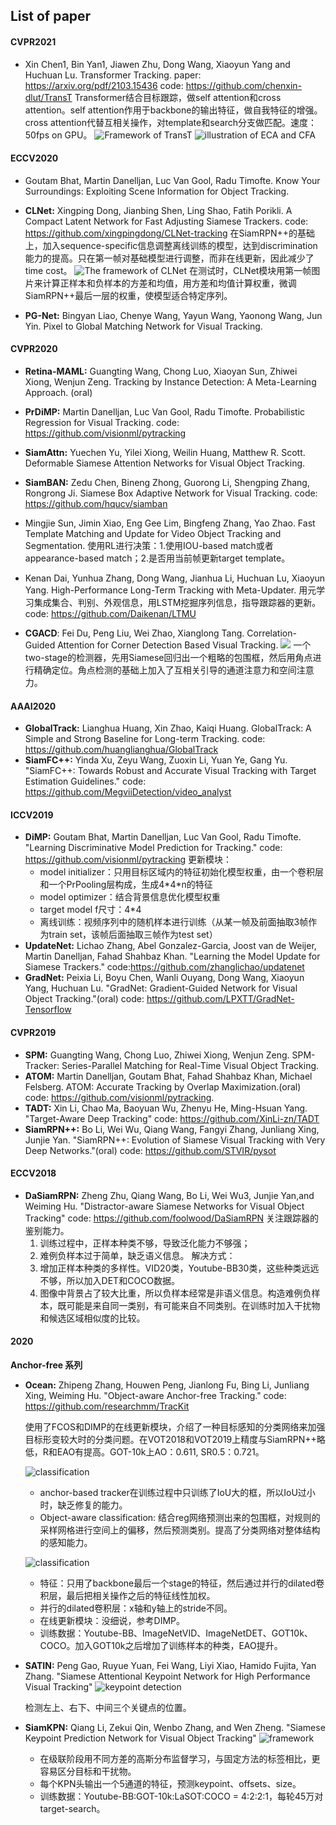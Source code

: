 ## List of paper

#### CVPR2021
- Xin Chen1, Bin Yan1, Jiawen Zhu, Dong Wang, Xiaoyun Yang and Huchuan Lu. Transformer Tracking. 
paper: https://arxiv.org/pdf/2103.15436
code: https://github.com/chenxin-dlut/TransT
Transformer结合目标跟踪，做self attention和cross attention。self attention作用于backbone的输出特征，做自我特征的增强。cross attention代替互相关操作，对template和search分支做匹配。速度：50fps on GPU。
![Framework of TransT](paper_note/assert/TransT_1.png)
![illustration of ECA and CFA](paper_note/assert/TransT_2.png)


#### ECCV2020
- Goutam Bhat, Martin Danelljan, Luc Van Gool, Radu Timofte. Know Your Surroundings: Exploiting Scene Information for Object Tracking. 

- **CLNet:** Xingping Dong, Jianbing Shen, Ling Shao, Fatih Porikli. A Compact Latent Network for Fast
Adjusting Siamese Trackers.
code: https://github.com/xingpingdong/CLNet-tracking
在SiamRPN++的基础上，加入sequence-specific信息调整离线训练的模型，达到discrimination能力的提高。只在第一帧对基础模型进行调整，而非在线更新，因此减少了time cost。
![The framework of CLNet](paper_note/assert/CLNet_1.png)
在测试时，CLNet模块用第一帧图片来计算正样本和负样本的方差和均值，用方差和均值计算权重，微调SiamRPN++最后一层的权重，使模型适合特定序列。

- **PG-Net:** Bingyan Liao, Chenye Wang, Yayun Wang, Yaonong Wang, Jun Yin. Pixel to Global Matching Network for Visual Tracking.


#### CVPR2020
- **Retina-MAML:** Guangting Wang, Chong Luo, Xiaoyan Sun, Zhiwei Xiong, Wenjun Zeng. Tracking by Instance Detection: A Meta-Learning Approach. (oral)
- **PrDiMP:** Martin Danelljan, Luc Van Gool, Radu Timofte. Probabilistic Regression for Visual Tracking.
code: https://github.com/visionml/pytracking
- **SiamAttn:** Yuechen Yu, Yilei Xiong, Weilin Huang, Matthew R. Scott. Deformable Siamese Attention Networks for Visual Object Tracking.
- **SiamBAN:** Zedu Chen, Bineng Zhong, Guorong Li, Shengping Zhang, Rongrong Ji. Siamese Box Adaptive Network for Visual Tracking.
code: https://github.com/hqucv/siamban
- Mingjie Sun,  Jimin Xiao,  Eng Gee Lim, Bingfeng Zhang, Yao Zhao. Fast Template Matching and Update for Video Object Tracking and Segmentation.
使用RL进行决策：1.使用IOU-based match或者appearance-based match；2.是否用当前帧更新target template。
- Kenan Dai, Yunhua Zhang, Dong Wang,  Jianhua Li, Huchuan Lu, Xiaoyun Yang. High-Performance Long-Term Tracking with Meta-Updater.
用元学习集成集合、判别、外观信息，用LSTM挖掘序列信息，指导跟踪器的更新。
code: https://github.com/Daikenan/LTMU

- **CGACD**: Fei Du, Peng Liu, Wei Zhao, Xianglong Tang. Correlation-Guided Attention for Corner Detection Based Visual Tracking.
![](paper_note/assert/CGACD_1.png)
一个two-stage的检测器，先用Siamese回归出一个粗略的包围框，然后用角点进行精确定位。角点检测的基础上加入了互相关引导的通道注意力和空间注意力。


#### AAAI2020
- **GlobalTrack:** Lianghua Huang, Xin Zhao, Kaiqi Huang. GlobalTrack: A Simple and Strong Baseline for Long-term Tracking.
code: https://github.com/huanglianghua/GlobalTrack
- **SiamFC++:** Yinda Xu, Zeyu Wang, Zuoxin Li, Yuan Ye, Gang Yu. "SiamFC++: Towards Robust and Accurate Visual Tracking with Target Estimation Guidelines."
code: https://github.com/MegviiDetection/video_analyst

#### ICCV2019
- **DiMP:** Goutam Bhat, Martin Danelljan, Luc Van Gool, Radu Timofte. "Learning Discriminative Model Prediction for Tracking."
code: https://github.com/visionml/pytracking
更新模块：
    - model initializer：只用目标区域内的特征初始化模型权重，由一个卷积层和一个PrPooling层构成，生成4*4\*n的特征
    - model optimizer：结合背景信息优化模型权重
    - target model f尺寸：4*4
    - 离线训练：视频序列中的随机样本进行训练（从某一帧及前面抽取3帧作为train set，该帧后面抽取三帧作为test set）
- **UpdateNet:** Lichao Zhang, Abel Gonzalez-Garcia, Joost van de Weijer, Martin Danelljan, Fahad Shahbaz Khan. "Learning the Model Update for Siamese Trackers."
code:https://github.com/zhanglichao/updatenet
- **GradNet:** Peixia Li, Boyu Chen, Wanli Ouyang, Dong Wang, Xiaoyun Yang, Huchuan Lu. "GradNet: Gradient-Guided Network for Visual Object Tracking."(oral)
code: https://github.com/LPXTT/GradNet-Tensorflow

#### CVPR2019
- **SPM:** Guangting Wang, Chong Luo, Zhiwei Xiong, Wenjun Zeng. SPM-Tracker: Series-Parallel Matching for Real-Time Visual Object Tracking. 
- **ATOM:** Martin Danelljan, Goutam Bhat, Fahad Shahbaz Khan, Michael Felsberg. ATOM: Accurate Tracking by Overlap Maximization.(oral)
code: https://github.com/visionml/pytracking.
- **TADT:** Xin Li, Chao Ma, Baoyuan Wu, Zhenyu He, Ming-Hsuan Yang. "Target-Aware Deep Tracking"
code: https://github.com/XinLi-zn/TADT
- **SiamRPN++:** Bo Li, Wei Wu, Qiang Wang, Fangyi Zhang, Junliang Xing, Junjie Yan. "SiamRPN++: Evolution of Siamese Visual Tracking with Very Deep Networks."(oral)
code: https://github.com/STVIR/pysot

#### ECCV2018
- **DaSiamRPN:** Zheng Zhu, Qiang Wang, Bo Li, Wei Wu3, Junjie Yan,and Weiming Hu. "Distractor-aware Siamese Networks for Visual
Object Tracking"
code: https://github.com/foolwood/DaSiamRPN
关注跟踪器的鉴别能力。
    1. 训练过程中，正样本种类不够，导致泛化能力不够强；
    2. 难例负样本过于简单，缺乏语义信息。
解决方式：
    1. 增加正样本种类的多样性。VID20类，Youtube-BB30类，这些种类远远不够，所以加入DET和COCO数据。
    2. 图像中背景占了较大比重，所以负样本经常是非语义信息。构造难例负样本，既可能是来自同一类别，有可能来自不同类别。在训练时加入干扰物和候选区域相似度的比较。

#### 2020
**Anchor-free 系列**

- **Ocean:** Zhipeng Zhang, Houwen Peng, Jianlong Fu, Bing Li, Junliang Xing, Weiming Hu. "Object-aware Anchor-free Tracking."
code: https://github.com/researchmm/TracKit

    使用了FCOS和DIMP的在线更新模块，介绍了一种目标感知的分类网络来加强目标形变较大时的分类问题。在VOT2018和VOT2019上精度与SiamRPN++略低，R和EAO有提高。GOT-10k上AO：0.611, SR0.5：0.721。

    ![classification](paper_note/assert/Ocean_1.png)
    - anchor-based tracker在训练过程中只训练了IoU大的框，所以IoU过小时，缺乏修复的能力。
    - Object-aware classification: 结合reg网络预测出来的包围框，对规则的采样网格进行空间上的偏移，然后预测类别。提高了分类网络对整体结构的感知能力。

    ![classification](paper_note/assert/Ocean_2.png)
    - 特征：只用了backbone最后一个stage的特征，然后通过并行的dilated卷积层，最后把相关操作之后的特征线性加权。
    - 并行的dilated卷积层：x轴和y轴上的stride不同。
    - 在线更新模块：没细说，参考DIMP。
    - 训练数据：Youtube-BB、ImageNetVID、ImageNetDET、GOT10k、COCO。加入GOT10k之后增加了训练样本的种类，EAO提升。



- **SATIN:** Peng Gao, Ruyue Yuan, Fei Wang, Liyi Xiao, Hamido Fujita, Yan Zhang. "Siamese Attentional Keypoint Network for High Performance Visual Tracking"
![keypoint detection](paper_note/assert/SATIN_1.png)

    检测左上、右下、中间三个关键点的位置。



- **SiamKPN:** Qiang Li, Zekui Qin, Wenbo Zhang, and Wen Zheng. "Siamese Keypoint Prediction Network for Visual Object Tracking"
![framework](paper_note/assert/SiamKPN_1.png)
    - 在级联阶段用不同方差的高斯分布监督学习，与固定方法的标签相比，更容易区分目标和干扰物。
    - 每个KPN头输出一个5通道的特征，预测keypoint、offsets、size。
    - 训练数据：Youtube-BB:GOT-10k:LaSOT:COCO = 4:2:2:1，每轮45万对target-search。